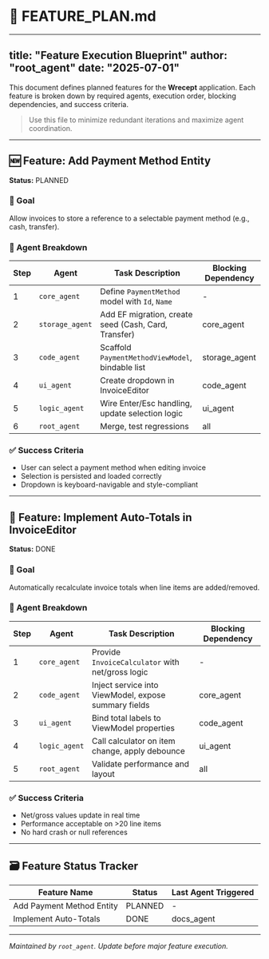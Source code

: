 # 📌 FEATURE\_PLAN.md

---

title: "Feature Execution Blueprint"
author: "root\_agent"
date: "2025-07-01"
------------------

This document defines planned features for the **Wrecept** application. Each feature is broken down by required agents, execution order, blocking dependencies, and success criteria.

> Use this file to minimize redundant iterations and maximize agent coordination.

---

## 🆕 Feature: Add Payment Method Entity

**Status:** PLANNED

### 🎯 Goal

Allow invoices to store a reference to a selectable payment method (e.g., cash, transfer).

### 🧩 Agent Breakdown

| Step | Agent           | Task Description                                     | Blocking Dependency |
| ---- | --------------- | ---------------------------------------------------- | ------------------- |
| 1    | `core_agent`    | Define `PaymentMethod` model with `Id`, `Name`       | -                   |
| 2    | `storage_agent` | Add EF migration, create seed (Cash, Card, Transfer) | core\_agent         |
| 3    | `code_agent`    | Scaffold `PaymentMethodViewModel`, bindable list     | storage\_agent      |
| 4    | `ui_agent`      | Create dropdown in InvoiceEditor                     | code\_agent         |
| 5    | `logic_agent`   | Wire Enter/Esc handling, update selection logic      | ui\_agent           |
| 6    | `root_agent`    | Merge, test regressions                              | all                 |

### ✅ Success Criteria

* User can select a payment method when editing invoice
* Selection is persisted and loaded correctly
* Dropdown is keyboard-navigable and style-compliant

---

## 🧮 Feature: Implement Auto-Totals in InvoiceEditor

**Status:** DONE

### 🎯 Goal

Automatically recalculate invoice totals when line items are added/removed.

### 🧩 Agent Breakdown

| Step | Agent         | Task Description                                     | Blocking Dependency |
| ---- | ------------- | ---------------------------------------------------- | ------------------- |
| 1    | `core_agent`  | Provide `InvoiceCalculator` with net/gross logic     | -                   |
| 2    | `code_agent`  | Inject service into ViewModel, expose summary fields | core\_agent         |
| 3    | `ui_agent`    | Bind total labels to ViewModel properties            | code\_agent         |
| 4    | `logic_agent` | Call calculator on item change, apply debounce       | ui\_agent           |
| 5    | `root_agent`  | Validate performance and layout                      | all                 |

### ✅ Success Criteria

* Net/gross values update in real time
* Performance acceptable on >20 line items
* No hard crash or null references

---


## 🗃️ Feature Status Tracker

| Feature Name                  | Status      | Last Agent Triggered |
| ----------------------------- | ----------- | -------------------- |
| Add Payment Method Entity     | PLANNED     | -                    |
| Implement Auto-Totals         | DONE        | docs_agent           |

---

*Maintained by `root_agent`. Update before major feature execution.*
